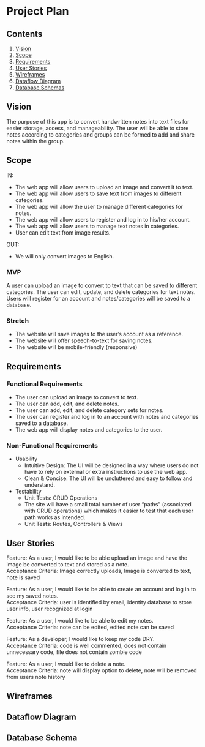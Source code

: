 # Project Plan

## Contents
1. [Vision](#vision)
2. [Scope](#scope)
3. [Requirements](#requirements)
4. [User Stories](#user-stories)
5. [Wireframes](#wireframes)
6. [Dataflow Diagram](#dataflow-diagram)
7. [Database Schemas](#database-schema)

## Vision
The purpose of this app is to convert handwritten notes into text files for easier storage, access, and manageability. The user will be able to store notes according to categories and groups can be formed to add and share notes within the group.

## Scope
IN:
 - The web app will allow users to upload an image and convert it to text.
 - The web app will allow users to save text from images to different categories.
 - The web app will allow the user to manage different categories for notes.
 - The web app will allow users to register and log in to his/her account.
 - The web app will allow users to manage text notes in categories. 
 - User can edit text from image results.  

OUT:
 - We will only convert images to English.
  
### MVP
A user can upload an image to convert to text that can be saved to different categories. The user can edit, update, and delete categories for text notes. Users will register for an account and notes/categories will be saved to a database.
### Stretch
 - The website will save images to the user’s account as a reference.
 - The website will offer speech-to-text for saving notes. 
 - The website will be mobile-friendly (responsive)

## Requirements
### Functional Requirements
- The user can upload an image to convert to text.
- The user can add, edit, and delete notes.
- The user can add, edit, and delete category sets for notes.
- The user can register and log in to an account with notes and categories saved to a database.
- The web app will display notes and categories to the user.

### Non-Functional Requirements
* Usability
  - Intuitive Design: The UI will be designed in a way where users do not have to rely on external or extra instructions to use the web app.
  - Clean & Concise: The UI will be uncluttered and easy to follow and understand.
* Testability
  - Unit Tests: CRUD Operations 
  - The site will have a small total number of user “paths” (associated with CRUD operations) which makes it easier to test that each user path works as intended.
  - Unit Tests: Routes, Controllers & Views
  
## User Stories
Feature: As a user, I would like to be able upload an image and have the image be converted to text and stored as a note.  
Acceptance Criteria: Image correctly uploads, Image is converted to text, note is saved  

Feature: As a user, I would like to be able to create an account and log in to see my saved notes.  
Acceptance Criteria: user is identified by email, identity database to store user info, user recognized at login  

Feature: As a user, I would like to be able to edit my notes.  
Acceptance Criteria: note can be edited, edited note can be saved  

Feature: As a developer, I would like to keep my code DRY.  
Acceptance Criteria: code is well commented, does not contain unnecessary code, file does not contain zombie code  

Feature: As a user, I would like to delete a note.  
Acceptance Criteria: note will display option to delete, note will be removed from users note history  

## Wireframes


## Dataflow Diagram


## Database Schema

